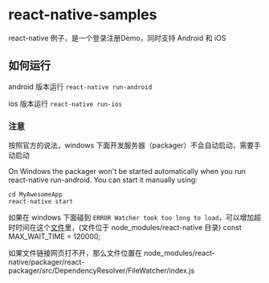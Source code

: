# react-native-samples
react-native 例子，是一个登录注册Demo，同时支持 Android 和 iOS

## 如何运行

android 版本运行 `react-native run-android`

ios 版本运行 `react-native run-ios`

### 注意

按照官方的说法，windows 下面开发服务器（packager）不会自动启动，需要手动启动

On Windows the packager won't be started automatically when you run react-native run-android. You can start it manually using:

```
cd MyAwesomeApp
react-native start
```


如果在 windows 下面碰到 `ERROR Watcher took too long to load`，可以增加超时时间在这个[文件](https://github.com/facebook/react-native/blob/master/packager/react-packager/src/DependencyResolver/FileWatcher/index.js#L16)里，(文件位于 node_modules/react-native 目录) const MAX_WAIT_TIME = 120000;

如果文件链接网页打不开，那么文件位置在 node_modules/react-native/packager/react-packager/src/DependencyResolver/FileWatcher/index.js
